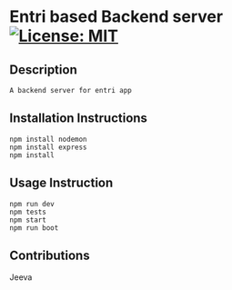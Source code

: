 # Entri based Backend server [![License: MIT](https://img.shields.io/badge/License-MIT-yellow.svg)](https://opensource.org/licenses/MIT)

## Description

    A backend server for entri app

## Installation Instructions
```
npm install nodemon
npm install express
npm install
```

## Usage Instruction


```
npm run dev
npm tests
npm start
npm run boot
```

## Contributions

Jeeva